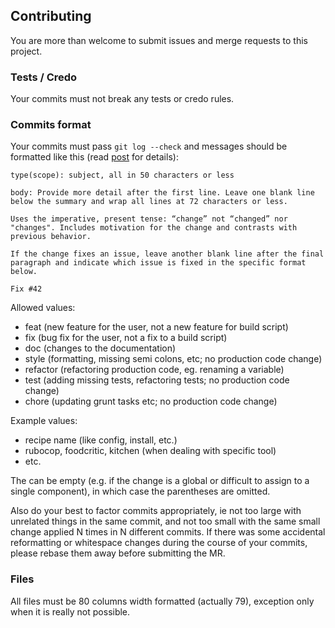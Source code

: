 Contributing
------------

You are more than welcome to submit issues and merge requests to this project.

### Tests / Credo

Your commits must not break any tests or credo rules.

### Commits format

Your commits must pass `git log --check` and messages should be formatted
like this (read
[post](http://karma-runner.github.io/1.0/dev/git-commit-msg.html)
for details):

```
type(scope): subject, all in 50 characters or less

body: Provide more detail after the first line. Leave one blank line
below the summary and wrap all lines at 72 characters or less.

Uses the imperative, present tense: “change” not “changed” nor
"changes". Includes motivation for the change and contrasts with
previous behavior.

If the change fixes an issue, leave another blank line after the final
paragraph and indicate which issue is fixed in the specific format
below.

Fix #42
```

Allowed <type> values:

- feat (new feature for the user, not a new feature for build script)
- fix (bug fix for the user, not a fix to a build script)
- doc (changes to the documentation)
- style (formatting, missing semi colons, etc; no production code change)
- refactor (refactoring production code, eg. renaming a variable)
- test (adding missing tests, refactoring tests; no production code change)
- chore (updating grunt tasks etc; no production code change)

Example <scope> values:

- recipe name (like config, install, etc.)
- rubocop, foodcritic, kitchen (when dealing with specific tool)
- etc.

The <scope> can be empty (e.g. if the change is a global or difficult to assign
to a single component), in which case the parentheses are omitted.

Also do your best to factor commits appropriately, ie not too large with
unrelated things in the same commit, and not too small with the same small
change applied N times in N different commits. If there was some accidental
reformatting or whitespace changes during the course of your commits, please
rebase them away before submitting the MR.

### Files

All files must be 80 columns width formatted (actually 79), exception only
when it is really not possible.
